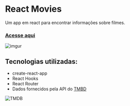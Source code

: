 # React Movies

Um app em react para encontrar informações sobre filmes.

### [Acesse aqui](https://reactmovies.phcarvalho.com.br/)

![imgur](https://i.imgur.com/6Rz3HYJ.gif)

## Tecnologias utilizadas:

- create-react-app
- React Hooks
- React Router
- Dados fornecidos pela API do [TMBD](https://www.themoviedb.org/)

![TMDB](https://i.imgur.com/rvA3lio.png)
